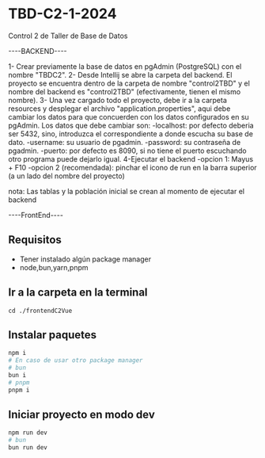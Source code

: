 # TBD-C2-1-2024

Control 2 de Taller de Base de Datos

----BACKEND----

1- Crear previamente la base de datos en pgAdmin (PostgreSQL) con el nombre "TBDC2".
2- Desde Intellij se abre la carpeta del backend. El proyecto se encuentra dentro de la carpeta de nombre "control2TBD" y el nombre del backend es "control2TBD" (efectivamente, tienen el mismo nombre).
3- Una vez cargado todo el proyecto, debe ir a la carpeta resources y desplegar el archivo "application.properties", aqui debe cambiar los datos para que concuerden con los datos configurados en su pgAdmin.
Los datos que debe cambiar son:
-localhost: por defecto deberia ser 5432, sino, introduzca el correspondiente a donde escucha su base de dato.
-username: su usuario de pgadmin.
-password: su contraseña de pgadmin.
-puerto: por defecto es 8090, si no tiene el puerto escuchando otro programa puede dejarlo igual.
4-Ejecutar el backend
-opcion 1: Mayus + F10
-opcion 2 (recomendada): pinchar el icono de run en la barra superior (a un lado del nombre del proyecto)

nota: Las tablas y la población inicial se crean al momento de ejecutar el backend

----FrontEnd----

## Requisitos

- Tener instalado algún package manager
- node,bun,yarn,pnpm

## Ir a la carpeta en la terminal

```
cd ./frontendC2Vue
```

## Instalar paquetes

```sh
npm i
# En caso de usar otro package manager
# bun
bun i
# pnpm
pnpm i
```

## Iniciar proyecto en modo dev

```sh
npm run dev
# bun
bun run dev

```

